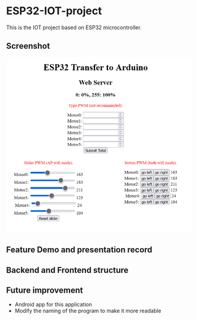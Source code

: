 # ESP32-IOT-project
This is the IOT project based on ESP32 microcontroller.

## Screenshot
<p align="center">
<img src="https://github.com/blaticslm/ESP32-IOT-project/blob/main/screenshot.png"  width="500">
</p>

## Feature Demo and presentation record

## Backend and Frontend structure
<p align="center">
</p>

## Future improvement
- Android app for this application
- Modify the naming of the program to make it more readable


